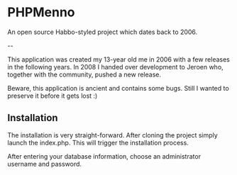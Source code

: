 PHPMenno
========

An open source Habbo-styled project which dates back to 2006.

--

This application was created my 13-year old me in 2006 with a few releases in the following years. In 2008 I handed over development to Jeroen who, together with the community, pushed a new release.

Beware, this application is ancient and contains some bugs. Still I wanted to preserve it before it gets lost :)


## Installation

The installation is very straight-forward. After cloning the project simply launch the index.php. This will trigger the installation process.

After entering your database information, choose an administrator username and password.
